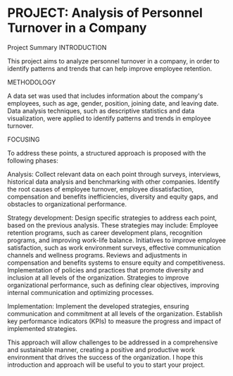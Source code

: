 # PROJECT: Analysis of Personnel Turnover in a Company
Project Summary
INTRODUCTION

This project aims to analyze personnel turnover in a company, in order to identify patterns and trends that can help improve employee retention.

METHODOLOGY

A data set was used that includes information about the company's employees, such as age, gender, position, joining date, and leaving date. Data analysis techniques, such as descriptive statistics and data visualization, were applied to identify patterns and trends in employee turnover.

FOCUSING

To address these points, a structured approach is proposed with the following phases:

Analysis:
Collect relevant data on each point through surveys, interviews, historical data analysis and benchmarking with other companies. Identify the root causes of employee turnover, employee dissatisfaction, compensation and benefits inefficiencies, diversity and equity gaps, and obstacles to organizational performance.

Strategy development:
Design specific strategies to address each point, based on the previous analysis. These strategies may include: Employee retention programs, such as career development plans, recognition programs, and improving work-life balance. Initiatives to improve employee satisfaction, such as work environment surveys, effective communication channels and wellness programs. Reviews and adjustments in compensation and benefits systems to ensure equity and competitiveness. Implementation of policies and practices that promote diversity and inclusion at all levels of the organization. Strategies to improve organizational performance, such as defining clear objectives, improving internal communication and optimizing processes.

Implementation:
Implement the developed strategies, ensuring communication and commitment at all levels of the organization. Establish key performance indicators (KPIs) to measure the progress and impact of implemented strategies.

This approach will allow challenges to be addressed in a comprehensive and sustainable manner, creating a positive and productive work environment that drives the success of the organization. I hope this introduction and approach will be useful to you to start your project.
